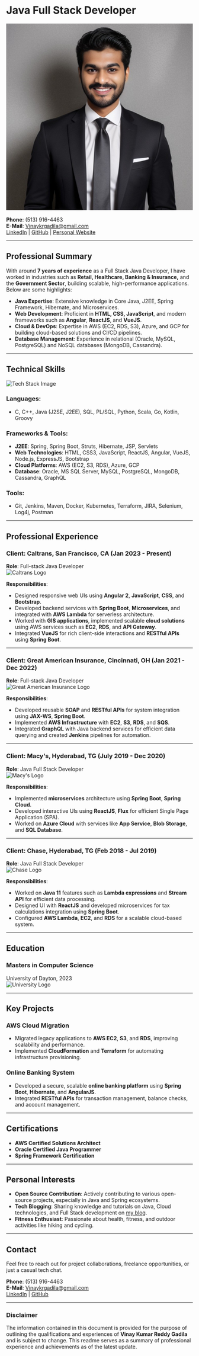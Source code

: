 # Java Full Stack Developer

![Profile Image](assets/profile_pic.jpeg) 

**Phone**: (513) 916-4463  
**E-Mail**: [Vinaykrgadila@gmail.com](mailto:Vinaykrgadila@gmail.com)  
[LinkedIn](https://www.linkedin.com/in/vinaykrgadila) | [GitHub](https://github.com/vinaykrgadila) | [Personal Website](https://vinaykrgadila.com)  

---

## Professional Summary

With around **7 years of experience** as a Full Stack Java Developer, I have worked in industries such as **Retail, Healthcare, Banking & Insurance,** and the **Government Sector**, building scalable, high-performance applications. Below are some highlights:

- **Java Expertise**: Extensive knowledge in Core Java, J2EE, Spring Framework, Hibernate, and Microservices.
- **Web Development**: Proficient in **HTML, CSS, JavaScript**, and modern frameworks such as **Angular**, **ReactJS**, and **VueJS**.
- **Cloud & DevOps**: Expertise in AWS (EC2, RDS, S3), Azure, and GCP for building cloud-based solutions and CI/CD pipelines.
- **Database Management**: Experience in relational (Oracle, MySQL, PostgreSQL) and NoSQL databases (MongoDB, Cassandra).

---

## Technical Skills

![Tech Stack Image](assets/img/tech-stack.jpg)

### Languages:
- C, C++, Java (J2SE, J2EE), SQL, PL/SQL, Python, Scala, Go, Kotlin, Groovy

### Frameworks & Tools:
- **J2EE**: Spring, Spring Boot, Struts, Hibernate, JSP, Servlets
- **Web Technologies**: HTML, CSS3, JavaScript, ReactJS, Angular, VueJS, Node.js, ExpressJS, Bootstrap
- **Cloud Platforms**: AWS (EC2, S3, RDS), Azure, GCP
- **Database**: Oracle, MS SQL Server, MySQL, PostgreSQL, MongoDB, Cassandra, GraphQL

### Tools:
- Git, Jenkins, Maven, Docker, Kubernetes, Terraform, JIRA, Selenium, Log4j, Postman

---

## Professional Experience

### **Client: Caltrans, San Francisco, CA** (Jan 2023 - Present)  
**Role**: Full-stack Java Developer  
![Caltrans Logo](assets/img/caltrans-logo.png)

**Responsibilities**:
- Designed responsive web UIs using **Angular 2**, **JavaScript**, **CSS**, and **Bootstrap**.
- Developed backend services with **Spring Boot**, **Microservices**, and integrated with **AWS Lambda** for serverless architecture.
- Worked with **GIS applications**, implemented scalable **cloud solutions** using AWS services such as **EC2**, **RDS**, and **API Gateway**.
- Integrated **VueJS** for rich client-side interactions and **RESTful APIs** using **Spring Boot**.

---

### **Client: Great American Insurance, Cincinnati, OH** (Jan 2021 - Dec 2022)  
**Role**: Full-stack Java Developer  
![Great American Insurance Logo](assets/img/great-american-insurance-logo.png)

**Responsibilities**:
- Developed reusable **SOAP** and **RESTful APIs** for system integration using **JAX-WS**, **Spring Boot**.
- Implemented **AWS Infrastructure** with **EC2**, **S3**, **RDS**, and **SQS**.
- Integrated **GraphQL** with Java backend services for efficient data querying and created **Jenkins** pipelines for automation.

---

### **Client: Macy's, Hyderabad, TG** (July 2019 - Dec 2020)  
**Role**: Java Full Stack Developer  
![Macy's Logo](assets/img/macys-logo.png)

**Responsibilities**:
- Implemented **microservices** architecture using **Spring Boot**, **Spring Cloud**.
- Developed interactive UIs using **ReactJS**, **Flux** for efficient Single Page Application (SPA).
- Worked on **Azure Cloud** with services like **App Service**, **Blob Storage**, and **SQL Database**.

---

### **Client: Chase, Hyderabad, TG** (Feb 2018 - Jul 2019)  
**Role**: Java Full Stack Developer  
![Chase Logo](assets/img/chase-logo.png)

**Responsibilities**:
- Worked on **Java 11** features such as **Lambda expressions** and **Stream API** for efficient data processing.
- Designed UI with **ReactJS** and developed microservices for tax calculations integration using **Spring Boot**.
- Configured **AWS Lambda**, **EC2**, and **RDS** for a scalable cloud-based system.

---

## Education

### **Masters in Computer Science**
University of Dayton, 2023  
![University Logo](assets/img/university-of-dayton-logo.png)

---

## Key Projects

### **AWS Cloud Migration**
- Migrated legacy applications to **AWS EC2**, **S3**, and **RDS**, improving scalability and performance.
- Implemented **CloudFormation** and **Terraform** for automating infrastructure provisioning.

### **Online Banking System**
- Developed a secure, scalable **online banking platform** using **Spring Boot**, **Hibernate**, and **AngularJS**.
- Integrated **RESTful APIs** for transaction management, balance checks, and account management.

---

## Certifications

- **AWS Certified Solutions Architect**
- **Oracle Certified Java Programmer**
- **Spring Framework Certification**

---

## Personal Interests

- **Open Source Contribution**: Actively contributing to various open-source projects, especially in Java and Spring ecosystems.
- **Tech Blogging**: Sharing knowledge and tutorials on Java, Cloud technologies, and Full Stack development on [my blog](https://vinaykrgadila.com/blog).
- **Fitness Enthusiast**: Passionate about health, fitness, and outdoor activities like hiking and cycling.

---

## Contact

Feel free to reach out for project collaborations, freelance opportunities, or just a casual tech chat.

**Phone**: (513) 916-4463  
**E-Mail**: [Vinaykrgadila@gmail.com](mailto:Vinaykrgadila@gmail.com)  
[LinkedIn](https://www.linkedin.com/in/vinaykrgadila) | [GitHub](https://github.com/vinaykrgadila)

---

### Disclaimer
The information contained in this document is provided for the purpose of outlining the qualifications and experiences of **Vinay Kumar Reddy Gadila** and is subject to change. This readme serves as a summary of professional experience and achievements as of the latest update.

